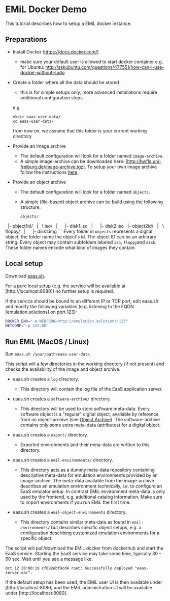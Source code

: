 # EMiL Docker Demo

This tutorial describes how to setup a EMiL docker instance.  

## Preparations

- Install Docker (https://docs.docker.com/)
  * make sure your default user is allowed to start docker container e.g. for Ubuntu: http://askubuntu.com/questions/477551/how-can-i-use-docker-without-sudo 

- Create a folder where all the data should be stored
  * this is for simple setups only, more advanced installations require additional configuration steps
   
  e.g. 
	```
	mkdir eaas-user-data/
	cd eaas-user-data/
	```
  from now on, we  assume that this folder is your current working directory
   
- Provide an image archive
   * The default configuration will look for a folder named `image-archive`. 
   * A simple image-archive can be downloaded here: [http://bwfla.uni-freiburg.de/image-archive.tgz]. To setup your own image archive follow the instructions [here](imageArchive).
   
- Provide an object archive 
   * The default configuration will look for a folder named `objects`.
   * A simple (file-based) object archive can be build using the following structure:
   
     ```
     objects/ 
     |- object1id/ 
     |   \ iso/ 
     |      |- disk1.iso 
     |      |- disk2.iso 
     |- object2id/ 
     |   \ floppy/ 
     |      |- disk1.img 
     ```
   Every folder in `objects` represents a digital object, the folder name the object's id. The object ID can be an arbitrary string.
   Every object may contain subfolders labeled `iso`, `floppy`and `disk`. These folder names encode what kind of images they contain. 

## Local setup 
Download [eaas.sh](eaas.sh).

For a pure local setup (e.g. the service will be available at [http://localhost:8080]) no further setup is required. 

If the service should be bound to an different IP or TCP port, edit eaas.sh and modify the following variables (e.g. 
listening to the FQDN [emulation.solutions] on port 123):

```bash
DOCKER_ENV="-e WEBFQDN=http://emulation.solutions:123"
NETCONF="-p 123:80"
```

## Run EMiL (MacOS / Linux)
Run `eaas.sh /your/path/eaas-user-data`. 

This script will a few directories in the working directory (if not present) and checks the availability of the image and object archive. 

- eaas.sh creates a `log` directory. 
  * This directory will contain the log file of the EaaS application server. 

- eaas.sh creates a `software-archive/` directory. 
  * This directory will be used to store software meta-data. Every software object is a "regular" digital object, available by reference from an object-archive (see [Object Archive](objectArchive)). The software-archive contains only some extra meta-data (attributes) for a digital object. 
  
- eaas.sh creates a `export/` directory.
  * Exported environments and their meta-data are written to this directory.
   
- eaas.sh creates a `emil-environments/` directory.
  * This directory acts as a dummy meta-data repository containing descriptive meta-data for emulation environments provided by an image-archive. 
  The meta-data available from the image-archive describes an emulation environment technically, i.e. to configure an EaaS emulator setup. In contrast 
  EMiL environment meta-data is only used by the frontend, e.g. additional catalog information. 
  Make sure to import environments if you run EMiL the first time. 

- eaas.sh creates a `emil-object-environments` directory.
  * This directory contains similar meta-data as found in `emil-environments/` but describes specific object setups, e.g. a configuration 
  describing customized emulation environments for a specific object. 
  
The script will pull/download the EMiL docker from dockerhub and start the EaaS service. Starting the EaaS service may take some time, typically 30 - 60 sec. Wait until you see a message like:

```
Oct 12 20:00:19 cf682ebf9cd4 root: Successfully deployed "eaas-server.ear".
```

If the default setup has been used, the EMiL user UI is then available under [http://localhost:8080] and the 
EMiL administration UI will be available under [http://localhost:8080]. 
   